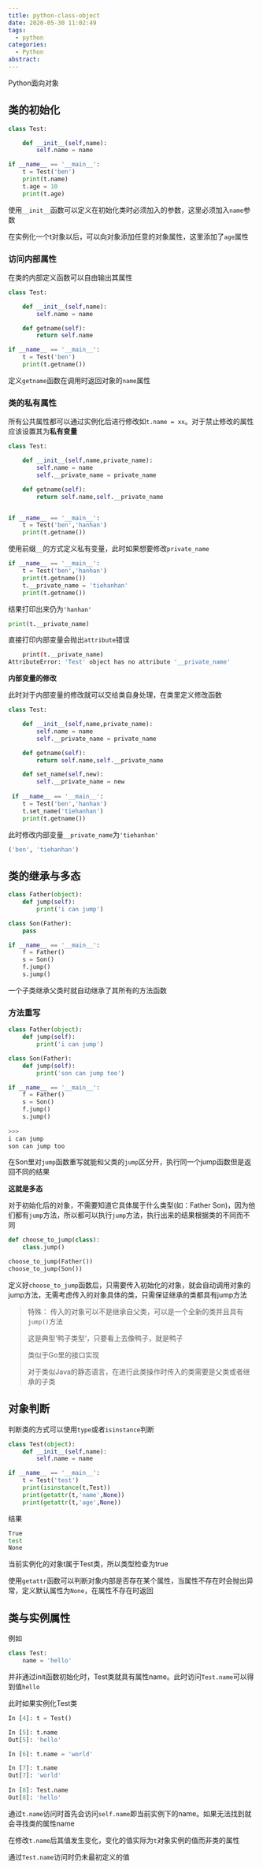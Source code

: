 ```yaml
---
title: python-class-object
date: 2020-05-30 11:02:49
tags:
  - python
categories:
  - Python
abstract:
---
```


Python面向对象

<!--more-->

## 类的初始化

```python
class Test:

    def __init__(self,name):
        self.name = name

if __name__ == '__main__':
    t = Test('ben')
    print(t.name)
    t.age = 10
    print(t.age)
```

使用`__init__`函数可以定义在初始化类时必须加入的参数，这里必须加入`name`参数

在实例化一个t对象以后，可以向对象添加任意的对象属性，这里添加了`age`属性

### 访问内部属性

在类的内部定义函数可以自由输出其属性

```python
class Test:

    def __init__(self,name):
        self.name = name

    def getname(self):
        return self.name

if __name__ == '__main__':
    t = Test('ben')
    print(t.getname())
```

定义`getname`函数在调用时返回对象的`name`属性

### 类的私有属性

所有公共属性都可以通过实例化后进行修改如`t.name = xx`。对于禁止修改的属性应该设置其为**私有变量**

```python
class Test:

    def __init__(self,name,private_name):
        self.name = name
        self.__private_name = private_name

    def getname(self):
        return self.name,self.__private_name


if __name__ == '__main__':
    t = Test('ben','hanhan')
    print(t.getname())
```

使用前缀`__`的方式定义私有变量，此时如果想要修改`private_name`

```python
if __name__ == '__main__':
    t = Test('ben','hanhan')
    print(t.getname())
    t.__private_name = 'tiehanhan'
    print(t.getname())
```

结果打印出来仍为`'hanhan'`

```python
print(t.__private_name)
```

直接打印内部变量会抛出`attribute`错误

```bash
    print(t.__private_name)
AttributeError: 'Test' object has no attribute '__private_name'
```

**内部变量的修改**

此时对于内部变量的修改就可以交给类自身处理，在类里定义修改函数

```python
class Test:

    def __init__(self,name,private_name):
        self.name = name
        self.__private_name = private_name

    def getname(self):
        return self.name,self.__private_name

    def set_name(self,new):
        self.__private_name = new
        
 if __name__ == '__main__':
    t = Test('ben','hanhan')
    t.set_name('tiehanhan')
    print(t.getname())
```

此时修改内部变量`__private_name`为`'tiehanhan'`

```python
('ben', 'tiehanhan')
```

## 类的继承与多态

```python
class Father(object):
    def jump(self):
        print('i can jump')

class Son(Father):
    pass

if __name__ == '__main__':
    f = Father()
    s = Son()
    f.jump()
    s.jump()
```

一个子类继承父类时就自动继承了其所有的方法函数

### 方法重写

```python
class Father(object):
    def jump(self):
        print('i can jump')

class Son(Father):
    def jump(self):
        print('son can jump too')

if __name__ == '__main__':
    f = Father()
    s = Son()
    f.jump()
    s.jump()
    
>>> 
i can jump
son can jump too
```

在Son里对`jump`函数重写就能和父类的`jump`区分开，执行同一个jump函数但是返回不同的结果

**这就是多态**

对于初始化后的对象，不需要知道它具体属于什么类型(如：Father Son)，因为他们都有`jump`方法，所以都可以执行`jump`方法，执行出来的结果根据类的不同而不同

```python
def choose_to_jump(class):
    class.jump()

choose_to_jump(Father())
choose_to_jump(Son())
```

定义好`choose_to_jump`函数后，只需要传入初始化的对象，就会自动调用对象的jump方法，无需考虑传入的对象具体的类，只需保证继承的类都具有jump方法

> 特殊： 传入的对象可以不是继承自父类，可以是一个全新的类并且具有`jump()`方法
>
> 这是典型’鸭子类型‘，只要看上去像鸭子，就是鸭子
>
> 类似于Go里的接口实现
>
> 对于类似Java的静态语言，在进行此类操作时传入的类需要是父类或者继承的子类

## 对象判断

判断类的方式可以使用`type`或者`isinstance`判断

```python
class Test(object):
    def __init__(self,name):
        self.name = name

if __name__ == '__main__':
    t = Test('test')
    print(isinstance(t,Test))
    print(getattr(t,'name',None))
    print(getattr(t,'age',None))
```

结果

```bash
True
test
None
```

当前实例化的对象t属于Test类，所以类型检查为true

使用`getattr`函数可以判断对象内部是否存在某个属性，当属性不存在时会抛出异常，定义默认属性为`None`，在属性不存在时返回

## 类与实例属性

例如

```python
class Test:
    name = 'hello'
```

并非通过init函数初始化时，Test类就具有属性name。此时访问`Test.name`可以得到值`hello`

此时如果实例化Test类

```python
In [4]: t = Test()

In [5]: t.name
Out[5]: 'hello'

In [6]: t.name = 'world'

In [7]: t.name
Out[7]: 'world'
    
In [8]: Test.name
Out[8]: 'hello'    
```

通过`t.name`访问时首先会访问`self.name`即当前实例下的name。如果无法找到就会寻找类的属性name

在修改`t.name`后其值发生变化，变化的值实际为`t`对象实例的值而非类的属性

通过`Test.name`访问时仍未最初定义的值